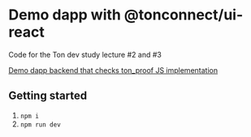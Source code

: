 # Demo dapp with @tonconnect/ui-react

Code for the Ton dev study lecture #2 and #3

[Demo dapp backend that checks ton_proof JS implementation](https://github.com/siandreev/tonconnect-demo-dapp-backend)

## Getting started
1. `npm i`
2. `npm run dev`
